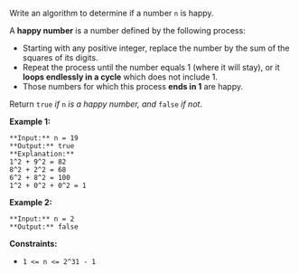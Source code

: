 Write an algorithm to determine if a number `n` is happy.

A **happy number** is a number defined by the following process:

* Starting with any positive integer, replace the number by the sum of the squares of its digits.
* Repeat the process until the number equals 1 (where it will stay), or it **loops endlessly in a cycle** which does not include 1.
* Those numbers for which this process **ends in 1** are happy.

Return `true` *if* `n` *is a happy number, and* `false` *if not*.

**Example 1:**


```
**Input:** n = 19
**Output:** true
**Explanation:**
1^2 + 9^2 = 82
8^2 + 2^2 = 68
6^2 + 8^2 = 100
1^2 + 0^2 + 0^2 = 1

```

**Example 2:**


```
**Input:** n = 2
**Output:** false

```

**Constraints:**

* `1 <= n <= 2^31 - 1`
